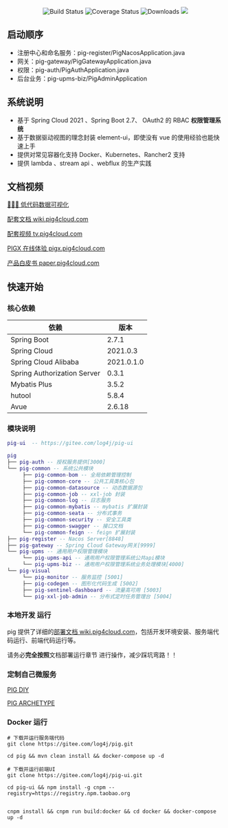 <p align="center">
 <img src="https://img.shields.io/badge/Pig-3.5-success.svg" alt="Build Status">
 <img src="https://img.shields.io/badge/Spring%20Cloud-2021-blue.svg" alt="Coverage Status">
 <img src="https://img.shields.io/badge/Spring%20Boot-2.7-blue.svg" alt="Downloads">
 <img src="https://img.shields.io/github/license/pig-mesh/pig"/>
</p>

## 启动顺序
*  注册中心和命名服务：pig-register/PigNacosApplication.java 
*  网关：pig-gateway/PigGatewayApplication.java  
*  权限：pig-auth/PigAuthApplication.java   
*  后台业务：pig-upms-biz/PigAdminApplication

## 系统说明

- 基于 Spring Cloud 2021 、Spring Boot 2.7、 OAuth2 的 RBAC **权限管理系统**
- 基于数据驱动视图的理念封装 element-ui，即使没有 vue 的使用经验也能快速上手
- 提供对常见容器化支持 Docker、Kubernetes、Rancher2 支持
- 提供 lambda 、stream api 、webflux 的生产实践


## 文档视频

[ 🚀🚀🚀 低代码数据可视化](http://datav.avuejs.com)

[ 配套文档 wiki.pig4cloud.com](https://wiki.pig4cloud.com)

[ 配套视频 tv.pig4cloud.com](https://www.bilibili.com/video/BV12t411B7e9)

[PIGX 在线体验 pigx.pig4cloud.com](http://pigx.pig4cloud.com)

[产品白皮书 paper.pig4cloud.com](https://paper.pig4cloud.com)

## 快速开始

### 核心依赖

| 依赖                   | 版本         |
| ---------------------- |------------|
| Spring Boot            | 2.7.1      |
| Spring Cloud           | 2021.0.3   |
| Spring Cloud Alibaba   | 2021.0.1.0 |
| Spring Authorization Server | 0.3.1      |
| Mybatis Plus           | 3.5.2      |
| hutool                 | 5.8.4      |
| Avue                   | 2.6.18     |

### 模块说明

```lua
pig-ui  -- https://gitee.com/log4j/pig-ui

pig
├── pig-auth -- 授权服务提供[3000]
└── pig-common -- 系统公共模块
     ├── pig-common-bom -- 全局依赖管理控制
     ├── pig-common-core -- 公共工具类核心包
     ├── pig-common-datasource -- 动态数据源包
     ├── pig-common-job -- xxl-job 封装
     ├── pig-common-log -- 日志服务
     ├── pig-common-mybatis -- mybatis 扩展封装
     ├── pig-common-seata -- 分布式事务
     ├── pig-common-security -- 安全工具类
     ├── pig-common-swagger -- 接口文档
     └── pig-common-feign -- feign 扩展封装
├── pig-register -- Nacos Server[8848]
├── pig-gateway -- Spring Cloud Gateway网关[9999]
└── pig-upms -- 通用用户权限管理模块
     └── pig-upms-api -- 通用用户权限管理系统公共api模块
     └── pig-upms-biz -- 通用用户权限管理系统业务处理模块[4000]
└── pig-visual
     └── pig-monitor -- 服务监控 [5001]
     ├── pig-codegen -- 图形化代码生成 [5002]
     ├── pig-sentinel-dashboard -- 流量高可用 [5003]
     └── pig-xxl-job-admin -- 分布式定时任务管理台 [5004]
```

### 本地开发 运行

pig 提供了详细的[部署文档 wiki.pig4cloud.com](https://www.yuque.com/pig4cloud/pig/vsdox9)，包括开发环境安装、服务端代码运行、前端代码运行等。

请务必**完全按照**文档部署运行章节 进行操作，减少踩坑弯路！！

### 定制自己微服务

[PIG DIY](https://diy.pig4cloud.com)

[PIG ARCHETYPE](https://archetype.pig4cloud.com)

### Docker 运行

```
# 下载并运行服务端代码
git clone https://gitee.com/log4j/pig.git

cd pig && mvn clean install && docker-compose up -d

# 下载并运行前端UI
git clone https://gitee.com/log4j/pig-ui.git

cd pig-ui && npm install -g cnpm --registry=https://registry.npm.taobao.org


cnpm install && cnpm run build:docker && cd docker && docker-compose up -d
```